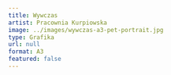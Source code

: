 ```yaml
---
title: Wywczas
artist: Pracownia Kurpiowska
image: ../images/wywczas-a3-pet-portrait.jpg
type: Grafika
url: null
format: A3
featured: false
---
```

